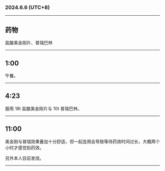 ### 2024.6.6 (UTC+8)

---

## 药物

盐酸美金刚片、普瑞巴林

---

## 1:00

午餐。

---

## 4:23

服用 18t 盐酸美金刚片与 10t 普瑞巴林。

---

## 11:00

美金刚与普瑞效果叠加十分舒适，但一起连用会导致等待药效时间过长，大概两个小时才感觉到药效。

另外本人目前发烧。


---